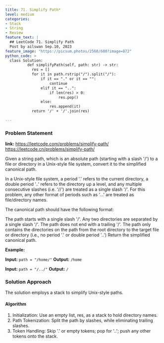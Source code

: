 ```yaml
---
title: 71. Simplify Path*
level: medium
categories:
- Stack
- String
- Review
feature_text: |
  ## LeetCode 71. Simplify Path
  Post by ailswan Sep.10, 2023
feature_image: "https://picsum.photos/2560/600?image=872"
python_code: >
  class Solution:
          def simplifyPath(self, path: str) -> str:
            res = []
            for it in path.rstrip("/").split("/"):
                if it == "." or it == "":
                    continue
                elif it == "..":
                    if len(res) > 0:
                        res.pop()
                else:
                    res.append(it)
            return '/' + '/'.join(res)
   
---
```


### Problem Statement
**link:**
https://leetcode.com/problems/simplify-path/
https://leetcode.cn/problems/simplify-path/

Given a string path, which is an absolute path (starting with a slash '/') to a file or directory in a Unix-style file system, convert it to the simplified canonical path.

In a Unix-style file system, a period '.' refers to the current directory, a double period '..' refers to the directory up a level, and any multiple consecutive slashes (i.e. '//') are treated as a single slash '/'. For this problem, any other format of periods such as '...' are treated as file/directory names.

The canonical path should have the following format:

The path starts with a single slash '/'.
Any two directories are separated by a single slash '/'.
The path does not end with a trailing '/'.
The path only contains the directories on the path from the root directory to the target file or directory (i.e., no period '.' or double period '..')
Return the simplified canonical path.

**Example:**

**Input:** `path = "/home/"`
**Output:** `/home`

**Input:** `path = "/../"`
**Output:** `/`

### Solution Approach

The solution employs a stack to simplify Unix-style paths.

#### Algorithm
 
1. Initialization: Use an empty list, res, as a stack to hold directory names.
2. Path Tokenization: Split the path by slashes, while eliminating trailing slashes.
3. Token Handling: Skip '.' or empty tokens; pop for '..'; push any other tokens onto the stack.